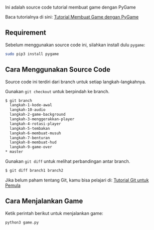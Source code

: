 Ini adalah source code tutorial membuat game dengan PyGame

Baca tutorialnya di sini: [Tutorial Membuat Game dengan PyGame](https://www.petanikode.com/pygame-untuk-pemula/)

## Requirement

Sebelum menggunakan source code ini, silahkan install dulu `pygame`:

```bash
sudo pip3 install pygame
```

## Cara Menggunakan Source Code

Source code ini terdiri dari branch untuk setiap langkah-langkahnya.

Gunakan `git checkout` untuk berpindah ke branch.

```bash
$ git branch 
  langkah-1-kode-awal
  langkah-10-audio
  langkah-2-game-background
  langkah-3-menggerakkan-player
  langkah-4-rotasi-player
  langkah-5-tembakan
  langkah-6-membuat-musuh
  langkah-7-benturan
  langkah-8-membuat-hud
  langkah-9-game-over
* master
```

Gunakan `git diff` untuk melihat perbandingan antar branch.

```bash
$ git diff branch1 branch2
```

Jika belum paham tentang Git, kamu bisa pelajari di: [Tutorial Git untuk Pemula](https://www.petanikode.com/tutorial/git/)

## Cara Menjalankan Game

Ketik perintah berikut untuk menjalankan game:

```bash
python3 game.py
```